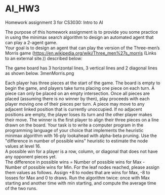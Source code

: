 # AI_HW3
Homework assignment 3 for CS3030: Intro to AI

The purpose of this homework assignment is to provide you some practice in using the minimax search algorithm to design an automated agent that can play a 2-agent game.  
Your goal is to design an agent that can play the version of the Three-men’s Morris game (https://en.wikipedia.org/wiki/Three_men%27s_morris (Links to an external site.)) 
described below:

The game board has 3 horizontal lines, 3 vertical lines and 2 diagonal lines as shown below.
3menMorris.png  

Each player has three pieces at the start of the game.
The board is empty to begin the game, and players take turns placing one piece on each turn. A piece can only be placed on an empty intersection.
Once all pieces are placed (assuming there is no winner by then), play proceeds with each player moving one of their pieces per turn. 
A piece may move to any adjacent linked position that is currently unoccupied. If no adjacent positions are empty, the player loses its turn and the other player makes their move.
The winner is the first player to align their three pieces on a line drawn on the board.
Your task is to write a computer program in the programming language of your choice that implements the heuristic minimax algorithm with 16-ply 
lookahead with alpha-beta pruning. Use the "difference in number of possible wins" heuristic to estimate the node values at level 16.  
A possible win for a player is a row, column, or diagonal that does not have any opponent pieces yet.  
The difference in possible wins = Number of possible wins for Max - Number of possible wins for Min. 
For the leaf nodes reached, please assign them values as follows.  Assign +8 to nodes that are wins for Max, -8 to losses for Max and 0 to draws. 
Run the algorithm twice: once with Max starting and another time with min starting, and compute the average time of the two runs.
